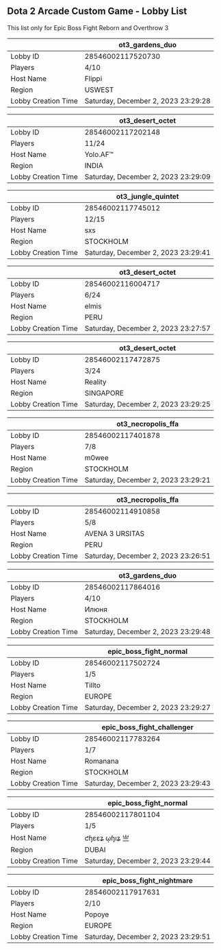 ## Dota 2 Arcade Custom Game - Lobby List

This list only for Epic Boss Fight Reborn and Overthrow 3

|  | ot3_gardens_duo |
| ------ | ------ |
| Lobby ID | 28546002117520730 |
| Players | 4/10 |
| Host Name | Flippi |
| Region | USWEST |
| Lobby Creation Time | Saturday, December 2, 2023 23:29:28 |


|  | ot3_desert_octet |
| ------ | ------ |
| Lobby ID | 28546002117202148 |
| Players | 11/24 |
| Host Name | Yolo.AF™ |
| Region | INDIA |
| Lobby Creation Time | Saturday, December 2, 2023 23:29:09 |


|  | ot3_jungle_quintet |
| ------ | ------ |
| Lobby ID | 28546002117745012 |
| Players | 12/15 |
| Host Name | sxs |
| Region | STOCKHOLM |
| Lobby Creation Time | Saturday, December 2, 2023 23:29:41 |


|  | ot3_desert_octet |
| ------ | ------ |
| Lobby ID | 28546002116004717 |
| Players | 6/24 |
| Host Name | elmis |
| Region | PERU |
| Lobby Creation Time | Saturday, December 2, 2023 23:27:57 |


|  | ot3_desert_octet |
| ------ | ------ |
| Lobby ID | 28546002117472875 |
| Players | 3/24 |
| Host Name | Reality |
| Region | SINGAPORE |
| Lobby Creation Time | Saturday, December 2, 2023 23:29:25 |


|  | ot3_necropolis_ffa |
| ------ | ------ |
| Lobby ID | 28546002117401878 |
| Players | 7/8 |
| Host Name | m0wee |
| Region | STOCKHOLM |
| Lobby Creation Time | Saturday, December 2, 2023 23:29:21 |


|  | ot3_necropolis_ffa |
| ------ | ------ |
| Lobby ID | 28546002114910858 |
| Players | 5/8 |
| Host Name | AVENA 3 URSITAS |
| Region | PERU |
| Lobby Creation Time | Saturday, December 2, 2023 23:26:51 |


|  | ot3_gardens_duo |
| ------ | ------ |
| Lobby ID | 28546002117864016 |
| Players | 4/10 |
| Host Name | Илюня |
| Region | STOCKHOLM |
| Lobby Creation Time | Saturday, December 2, 2023 23:29:48 |


|  | epic_boss_fight_normal |
| ------ | ------ |
| Lobby ID | 28546002117502724 |
| Players | 1/5 |
| Host Name | Tillto |
| Region | EUROPE |
| Lobby Creation Time | Saturday, December 2, 2023 23:29:27 |


|  | epic_boss_fight_challenger |
| ------ | ------ |
| Lobby ID | 28546002117783264 |
| Players | 1/7 |
| Host Name | Romanana |
| Region | STOCKHOLM |
| Lobby Creation Time | Saturday, December 2, 2023 23:29:43 |


|  | epic_boss_fight_normal |
| ------ | ------ |
| Lobby ID | 28546002117801104 |
| Players | 1/5 |
| Host Name | ƈɧɛɛʑ ῳɧıʑ 亗 |
| Region | DUBAI |
| Lobby Creation Time | Saturday, December 2, 2023 23:29:44 |


|  | epic_boss_fight_nightmare |
| ------ | ------ |
| Lobby ID | 28546002117917631 |
| Players | 2/10 |
| Host Name | Popoye |
| Region | EUROPE |
| Lobby Creation Time | Saturday, December 2, 2023 23:29:51 |



